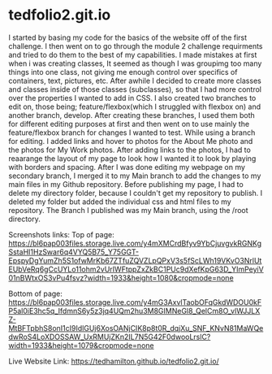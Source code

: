 # tedfolio2.git.io

I started by basing my code for the basics of the website off of the first challenge.
I then went on to go through the module 2 challenge requirments and tried to do them to the best of my capabilities.
I made mistakes at first when i was creating classes, It seemed as though I was groupimg too many things into one class, not giving me enough control over specifics of containers, text, pictures, etc.
After awhile I decided to create more classes and classes inside of those classes (subclasses), so that I had more control over the properties I wanted to add in CSS.
I also created two branches to edit on, those being; feature/flexbox(which I struggled with flexbox on) and another branch, develop.
After creating these branches, I used them both for different editing purposes at first and then went on to use mainly the feature/flexbox branch for changes I wanted to test.
While using a branch for editing. I added links and hover to photos for the About Me photo and the photos for My Work photos.
After adding links to the photos, I had to reaarange the layout of my page to look how I wanted it to look by playing with borders and spacing.
After I was done editing my webpage on my secondary branch, I merged it to my Main branch to add the changes to my main files in my Github repository.
Before publishing my page, I had to delete my directory folder, because I couldn't get my repository to publish. I deleted my folder but added the individual css and html files to my repository.
The Branch I published was my Main branch, using the /root directory.


Screenshots links:
Top of page:
https://bl6pap003files.storage.live.com/y4mXMCrdBfyv9YbCjuvgvkRGNKgSstaHI1HzSwar6q4VYQ5B75_Y75GGT-EpspyDgYumZh5S1ofwMrKb67ZTfuZQVZLpQPxV3s5fScLWh19VKvO3NrlUtEUbVeRq6gCcUYLo11ohm2vUrIWFtppZxZkBC1PUc9dXefKpG63D_YImPeyiV01nBWtxOS3vPu4fsvz?width=1933&height=1080&cropmode=none


Bottom of page:
https://bl6pap003files.storage.live.com/y4mG3AxvlTaobOFqGkdWDOU0kFP5al0iE3hc5q_IfdmnS6y5z3jq4UQm2hu3M8GIMNeGl8_QelCm8O_vlWJJLXZ-MtBFTpbhS8onI1cI9IdlGUj6XosOANjCIK8p8t0R_dqjXu_SNF_KNvN81MaWQedwRoS4LoXDOSSAW_UxRMUjZKn2IL7N5G42F0dwooLrslC?width=1933&height=1079&cropmode=none

Live Website Link: https://tedhamilton.github.io/tedfolio2.git.io/
